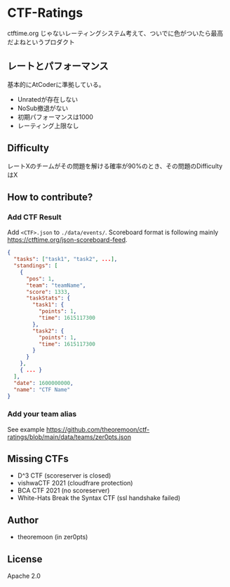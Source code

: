 # CTF-Ratings

ctftime.org じゃないレーティングシステム考えて、ついでに色がついたら最高だよねというプロダクト


## レートとパフォーマンス

基本的にAtCoderに準拠している。

- Unratedが存在しない
- NoSub撤退がない
- 初期パフォーマンスは1000
- レーティング上限なし

## Difficulty

レートXのチームがその問題を解ける確率が90%のとき、その問題のDifficultyはX


## How to contribute?

### Add CTF Result

Add `<CTF>.json` to `./data/events/`. Scoreboard format is following mainly https://ctftime.org/json-scoreboard-feed.

```json
{
  "tasks": ["task1", "task2", ...],
  "standings": [
    {
      "pos": 1,
      "team": "teamName",
      "score": 1333,
      "taskStats": {
        "task1": {
          "points": 1,
          "time": 1615117300
        },
        "task2": {
          "points": 1,
          "time": 1615117300
        }
      }
    },
    { ... }
  ],
  "date": 1600000000,
  "name": "CTF Name"
}
```

### Add your team alias

See example https://github.com/theoremoon/ctf-ratings/blob/main/data/teams/zer0pts.json

## Missing CTFs

- D^3 CTF (scoreserver is closed)
- vishwaCTF 2021 (cloudfrare protection)
- BCA CTF 2021 (no scoreserver)
- White-Hats Break the Syntax CTF (ssl handshake failed)

## Author

- theoremoon (in zer0pts)

## License

 Apache 2.0
